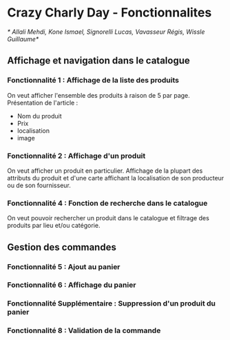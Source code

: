 # Crazy Charly Day - Fonctionnalites

_* Allali Mehdi, Kone Ismael, Signorelli Lucas, Vavasseur Régis, Wissle Guillaume*_

## Affichage et navigation dans le catalogue

### Fonctionnalité 1 : Affichage de la liste des produits
On veut afficher l'ensemble des produits à raison de 5 par page.
Présentation de l'article :
- Nom du produit
- Prix
- localisation
- image

### Fonctionnalité 2 : Affichage d'un produit
On veut afficher un produit en particulier. Affichage de la plupart des attributs du produit
et d'une carte affichant la localisation de son producteur ou de son fournisseur.

### Fonctionnalité 4 : Fonction de recherche dans le catalogue
On veut pouvoir rechercher un produit dans le catalogue et filtrage des produits par lieu et/ou catégorie.


## Gestion des commandes

### Fonctionnalité 5 : Ajout au panier

### Fonctionnalité 6 : Affichage du panier

### Fonctionnalité Supplémentaire : Suppression d'un produit du panier

### Fonctionnalité 8 : Validation de la commande

